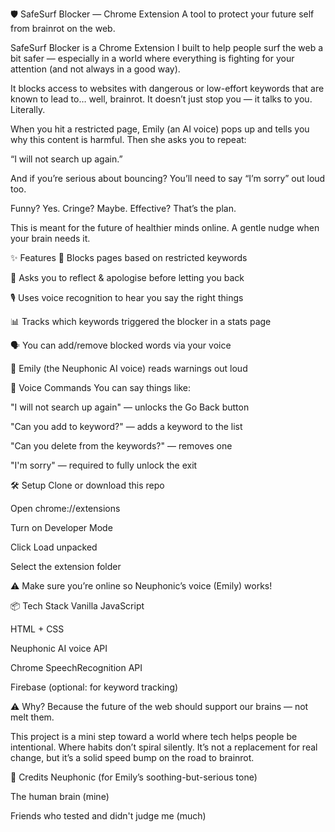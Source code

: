🛡️ SafeSurf Blocker — Chrome Extension
A tool to protect your future self from brainrot on the web.

SafeSurf Blocker is a Chrome Extension I built to help people surf the web a bit safer — especially in a world where everything is fighting for your attention (and not always in a good way).

It blocks access to websites with dangerous or low-effort keywords that are known to lead to… well, brainrot. It doesn’t just stop you — it talks to you. Literally.

When you hit a restricted page, Emily (an AI voice) pops up and tells you why this content is harmful. Then she asks you to repeat:

“I will not search up <keyword> again.”

And if you’re serious about bouncing?
You’ll need to say “I’m sorry” out loud too.

Funny? Yes.
Cringe? Maybe.
Effective? That’s the plan.

This is meant for the future of healthier minds online. A gentle nudge when your brain needs it.

✨ Features
🔐 Blocks pages based on restricted keywords

🧠 Asks you to reflect & apologise before letting you back

🎙️ Uses voice recognition to hear you say the right things

📊 Tracks which keywords triggered the blocker in a stats page

🗣️ You can add/remove blocked words via your voice

📢 Emily (the Neuphonic AI voice) reads warnings out loud

🎤 Voice Commands
You can say things like:

"I will not search up <keyword> again" — unlocks the Go Back button

"Can you add <word> to keyword?" — adds a keyword to the list

"Can you delete <word> from the keywords?" — removes one

"I'm sorry" — required to fully unlock the exit

🛠️ Setup
Clone or download this repo

Open chrome://extensions

Turn on Developer Mode

Click Load unpacked

Select the extension folder

⚠️ Make sure you’re online so Neuphonic’s voice (Emily) works!

📦 Tech Stack
Vanilla JavaScript

HTML + CSS

Neuphonic AI voice API

Chrome SpeechRecognition API

Firebase (optional: for keyword tracking)

⚠️ Why?
Because the future of the web should support our brains — not melt them.

This project is a mini step toward a world where tech helps people be intentional. Where habits don’t spiral silently.
It’s not a replacement for real change, but it’s a solid speed bump on the road to brainrot.

🙏 Credits
Neuphonic (for Emily’s soothing-but-serious tone)

The human brain (mine)

Friends who tested and didn't judge me (much)
